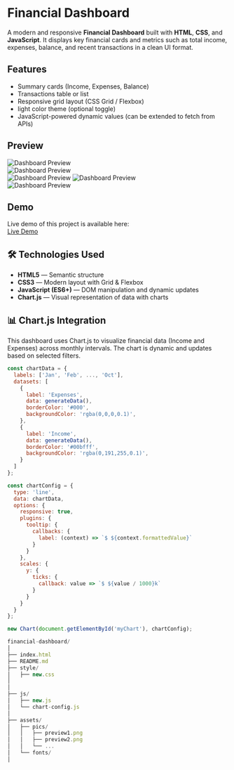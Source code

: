 # Financial Dashboard

A modern and responsive **Financial Dashboard** built with **HTML**, **CSS**, and **JavaScript**. It displays key financial cards and metrics such as total income, expenses, balance, and recent transactions in a clean UI format.

## Features

- Summary cards (Income, Expenses, Balance)
- Transactions table or list
- Responsive grid layout (CSS Grid / Flexbox)
- light color theme (optional toggle)
- JavaScript-powered dynamic values (can be extended to fetch from APIs)

## Preview

![Dashboard Preview](./pics/5f4ebf8b732%20(1).png)  
![Dashboard Preview](./pics/5f4ebf8b732%20(2).png)  
![Dashboard Preview](./pics/76a742700f3.png) 
![Dashboard Preview](./pics/5f4ebf8b732.png)  
![Dashboard Preview](./pics/5f4ebf8b733.png)  

## Demo

Live demo of this project is available here:  
[Live Demo](https://dainty-lebkuchen-6f6a22.netlify.app)

## 🛠️ Technologies Used

- **HTML5** — Semantic structure
- **CSS3** — Modern layout with Grid & Flexbox
- **JavaScript (ES6+)** — DOM manipulation and dynamic updates
- **Chart.js** — Visual representation of data with charts
## 📊 Chart.js Integration

This dashboard uses Chart.js to visualize financial data (Income and Expenses) across monthly intervals. The chart is dynamic and updates based on selected filters.

```js
const chartData = {
  labels: ['Jan', 'Feb', ..., 'Oct'],
  datasets: [
    {
      label: 'Expenses',
      data: generateData(),
      borderColor: '#000',
      backgroundColor: 'rgba(0,0,0,0.1)',
    },
    {
      label: 'Income',
      data: generateData(),
      borderColor: '#00bfff',
      backgroundColor: 'rgba(0,191,255,0.1)',
    }
  ]
};

const chartConfig = {
  type: 'line',
  data: chartData,
  options: {
    responsive: true,
    plugins: {
      tooltip: {
        callbacks: {
          label: (context) => `$ ${context.formattedValue}`
        }
      }
    },
    scales: {
      y: {
        ticks: {
          callback: value => `$ ${value / 1000}k`
        }
      }
    }
  }
};

new Chart(document.getElementById('myChart'), chartConfig);

financial-dashboard/
│
├── index.html   
├── README.md               
├── style/                   
│   ├── new.css 
│
│
├── js/
│   ├── new.js 
│   └── chart-config.js     
│
├── assets/
│   ├── pics/             
│   │   ├── preview1.png
│   │   ├── preview2.png
│   │   └── ...
│   └── fonts/
│



